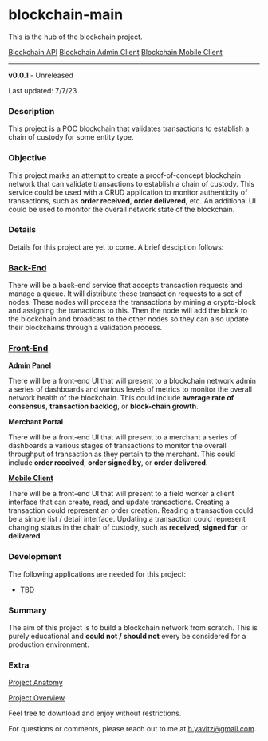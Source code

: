 # blockchain-main

This is the hub of the blockchain project.

[Blockchain API](https://github.com/hunteryavitz/blockchain-api)
[Blockchain Admin Client](https://github.com/hunteryavitz/blockchain-client-admin)
[Blockchain Mobile Client](https://github.com/hunteryavitz/blockchain-client-mobile)

---

**v0.0.1** - Unreleased

Last updated: 7/7/23

### Description
This project is a POC blockchain that validates transactions to establish a chain of custody for some entity type.

### Objective
This project marks an attempt to create a proof-of-concept blockchain network that can validate transactions to establish a chain of custody.  This service could be used with a CRUD application to monitor authenticity of transactions, such as **order received**, **order delivered**, etc.  An additional UI could be used to monitor the overall network state of the blockchain.

### Details
Details for this project are yet to come.  A brief desciption follows:

### [Back-End]()

There will be a back-end service that accepts transaction requests and manage a queue.  It will distribute these transaction requests to a set of nodes.  These nodes will process the transactions by mining a crypto-block and assigning the tranactions to this.  Then the node will add the block to the blockchain and broadcast to the other nodes so they can also update their blockchains through a validation process.

### [Front-End]()

**Admin Panel**

There will be a front-end UI that will present to a blockchain network admin a series of dashboards and various levels of metrics to monitor the overall network health of the blockchain.  This could include **average rate of consensus**, **transaction backlog**, or **block-chain growth**.

**Merchant Portal**

There will be a front-end UI that will present to a merchant a series of dashboards a various stages of transactions to monitor the overall throughput of transaction as they pertain to the merchant.  This could include **order received**, **order signed by**, or **order delivered**.

**[Mobile Client]()**

There will be a front-end UI that will present to a field worker a client interface that can create, read, and update transactions.  Creating a transaction could represent an order creation.  Reading a transaction could be a simple list / detail interface.  Updating a transaction could represent changing status in the chain of custody, such as **received**, **signed for**, or **delivered**.

### Development

The following applications are needed for this project:

- [TBD]()

### Summary
The aim of this project is to build a blockchain network from scratch.  This is purely educational and **could not / should not** every be considered for a production environment.

### Extra

[Project Anatomy]()

[Project Overview]()

Feel free to download and enjoy without restrictions.

For questions or comments, please reach out to me at [h.yavitz@gmail.com](mailto:h.yavitz@gmail.com).
